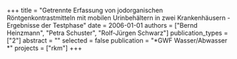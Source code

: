 +++
title = "Getrennte Erfassung von jodorganischen Röntgenkontrastmitteln mit mobilen Urinbehältern in zwei Krankenhäusern - Ergebnisse der Testphase"
date = 2006-01-01
authors = ["Bernd Heinzmann", "Petra Schuster", "Rolf-Jürgen Schwarz"]
publication_types = ["2"]
abstract = ""
selected = false
publication = "*GWF Wasser/Abwasser *"
projects = ["rkm"]
+++

